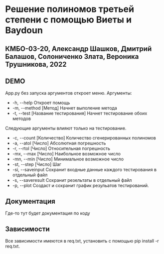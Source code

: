 # Решение полиномов третьей степени с помощью Виеты и Baydoun
## КМБО-03-20, Александр Шашков, Дмитрий Балашов, Солониченко Злата, Вероника Трушникова, 2022
## DEMO

App.py без запуска аргументов откроет меню. Аргументы:
- -h, --help Откроет помощь
- -m, --method [Метод] Начнет выполение метода
- -t, --test [Название тестирования] Начнет тестирование обоих методов

Следующие аргументы влияют только на тестирование.

- -c, --count [Количество] Количество сгенерированных полиномов
- -a, --atol [Число] Абсолютная погрешность
- -r, --rtol [Число] Относительная погрешность
- -mx, --max [Число] Наибольное возможное число
- -mn, --min [Число] Минимальное возможное число
- -st, --step [Число] Шаг
- -si, --saveinput Сохранит входные данные каждого тестирования в отдельный файл
- -s, --saveresult Сохранит резельтаты в отдельный файл
- -p, --plot Создаст и сохранит график резульатов тестирований.

## Документация 

Где-то тут будет документация по коду

## Зависимости

Все зависимости имеются в req.txt, установить с помощью pip install -r req.txt.

